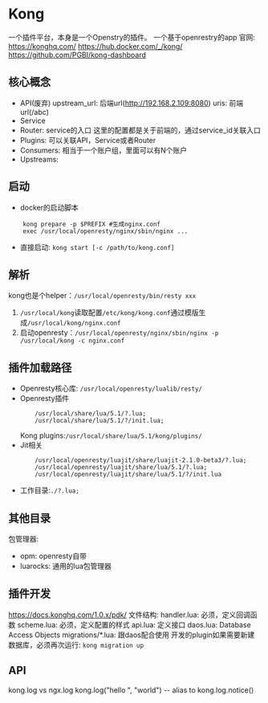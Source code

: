 # Kong
一个插件平台，本身是一个Openstry的插件。
一个基于openrestry的app
官网: 
https://konghq.com/
https://hub.docker.com/_/kong/
https://github.com/PGBI/kong-dashboard
## 核心概念
- API(废弃)
    upstream_url: 后端url(http://192.168.2.109:8080)
    uris: 前端url(/abc)
- Service
- Router: service的入口
    这里的配置都是关于前端的，通过service_id关联入口
- Plugins: 可以关联API，Service或者Router
- Consumers:
    相当于一个账户组，里面可以有N个账户
- Upstreams:
## 启动
- docker的启动脚本
```
    kong prepare -p $PREFIX #生成nginx.conf
    exec /usr/local/openresty/nginx/sbin/nginx ...
```
- 直接启动: `kong start [-c /path/to/kong.conf]`
## 解析
kong也是个helper：`/usr/local/openresty/bin/resty xxx`
1. `/usr/local/kong`读取配置`/etc/kong/kong.conf`通过模版生成`/usr/local/kong/nginx.conf`
1. 启动openresty：`/usr/local/openresty/nginx/sbin/nginx -p /usr/local/kong -c nginx.conf`
## 插件加载路径
- Openresty核心库:
    `/usr/local/openresty/lualib/resty/`
- Openresty插件
    ```
        /usr/local/share/lua/5.1/?.lua;
        /usr/local/share/lua/5.1/?/init.lua;
    ```
    Kong plugins:`/usr/local/share/lua/5.1/kong/plugins/`
- Jit相关
    ```
        /usr/local/openresty/luajit/share/luajit-2.1.0-beta3/?.lua;
        /usr/local/openresty/luajit/share/lua/5.1/?.lua;
        /usr/local/openresty/luajit/share/lua/5.1/?/init.lua
    ```
- 工作目录:`./?.lua;`
## 其他目录
包管理器: 
- opm: openresty自带
- luarocks: 通用的lua包管理器
## 插件开发
https://docs.konghq.com/1.0.x/pdk/
文件结构:
handler.lua: 必须，定义回调函数
scheme.lua: 必须，定义配置的样式
api.lua: 定义接口
daos.lua: Database Access Objects
migrations/*.lua: 跟daos配合使用
开发的plugin如果需要新建数据库，必须再次运行:
`kong migration up`
## API
kong.log vs ngx.log
kong.log("hello ", "world") -- alias to kong.log.notice()